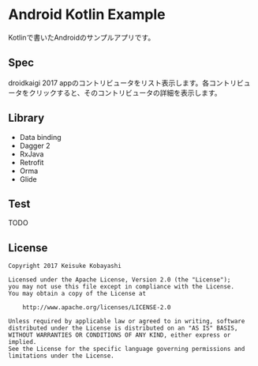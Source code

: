 Android Kotlin Example
=======================

Kotlinで書いたAndroidのサンプルアプリです。

## Spec

droidkaigi 2017 appのコントリビュータをリスト表示します。各コントリビュータをクリックすると、そのコントリビュータの詳細を表示します。

## Library

- Data binding
- Dagger 2
- RxJava
- Retrofit
- Orma
- Glide

## Test

TODO

## License

```
Copyright 2017 Keisuke Kobayashi

Licensed under the Apache License, Version 2.0 (the "License");
you may not use this file except in compliance with the License.
You may obtain a copy of the License at

    http://www.apache.org/licenses/LICENSE-2.0

Unless required by applicable law or agreed to in writing, software
distributed under the License is distributed on an "AS IS" BASIS,
WITHOUT WARRANTIES OR CONDITIONS OF ANY KIND, either express or implied.
See the License for the specific language governing permissions and
limitations under the License.
```